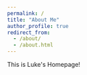 ```yaml
---
permalink: /
title: "About Me"
author_profile: true
redirect_from: 
  - /about/
  - /about.html
---
```


This is Luke's Homepage!
